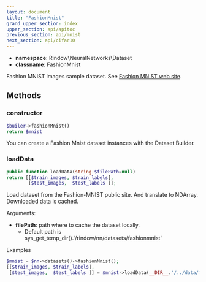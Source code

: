 ```yaml
---
layout: document
title: "FashionMnist"
grand_upper_section: index
upper_section: api/apitoc
previous_section: api/mnist
next_section: api/cifar10
---
```



- **namespace**: Rindow\NeuralNetworks\Dataset
- **classname**: FashionMnist

Fashion MNIST images sample dataset.
See [Fashion MNIST web site](https://github.com/zalandoresearch/fashion-mnist).

Methods
-------

### constructor
```php
$builer->fashionMnist()
return $mnist
```
You can create a Fashion Mnist dataset instances with the Dataset Builder.


### loadData
```php
public function loadData(string $filePath=null)
return [[$train_images, $train_labels],
        [$test_images,  $test_labels ]];
```
Load dataset from the Fashion-MNIST public site. And translate to NDArray.
Downloaded data is cached.

Arguments:

- **filePath**: path where to cache the dataset locally.
    - Default path is sys_get_temp_dir().'/rindow/nn/datasets/fashionmnist'

Examples

```php
$mnist = $nn->datasets()->fashionMnist();
[[$train_images, $train_labels],
 [$test_images,  $test_labels ]] = $mnist->loadData(__DIR__.'/../data/mnist');
```
